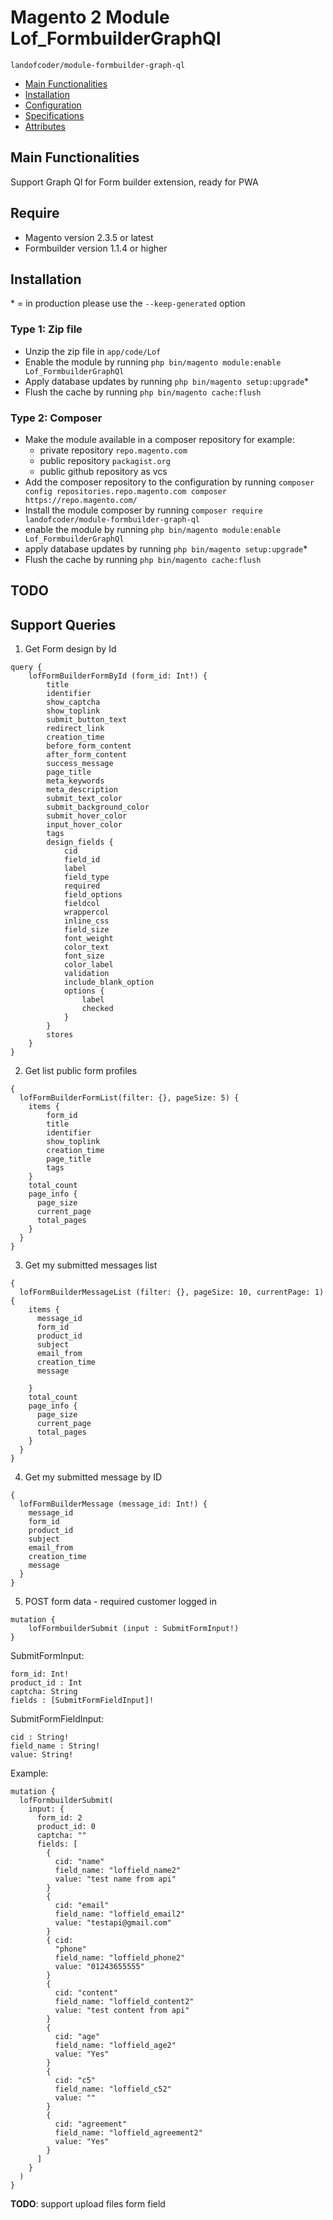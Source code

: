 # Magento 2 Module Lof_FormbuilderGraphQl

``landofcoder/module-formbuilder-graph-ql``

 - [Main Functionalities](#markdown-header-main-functionalities)
 - [Installation](#markdown-header-installation)
 - [Configuration](#markdown-header-configuration)
 - [Specifications](#markdown-header-specifications)
 - [Attributes](#markdown-header-attributes)


## Main Functionalities
Support Graph Ql for Form builder extension, ready for PWA

## Require
- Magento version 2.3.5 or latest
- Formbuilder version 1.1.4 or higher

## Installation
\* = in production please use the `--keep-generated` option

### Type 1: Zip file

 - Unzip the zip file in `app/code/Lof`
 - Enable the module by running `php bin/magento module:enable Lof_FormbuilderGraphQl`
 - Apply database updates by running `php bin/magento setup:upgrade`\*
 - Flush the cache by running `php bin/magento cache:flush`

### Type 2: Composer

 - Make the module available in a composer repository for example:
    - private repository `repo.magento.com`
    - public repository `packagist.org`
    - public github repository as vcs
 - Add the composer repository to the configuration by running `composer config repositories.repo.magento.com composer https://repo.magento.com/`
 - Install the module composer by running `composer require landofcoder/module-formbuilder-graph-ql`
 - enable the module by running `php bin/magento module:enable Lof_FormbuilderGraphQl`
 - apply database updates by running `php bin/magento setup:upgrade`\*
 - Flush the cache by running `php bin/magento cache:flush`

## TODO

## Support Queries

1. Get Form design by Id

```
query {
    lofFormBuilderFormById (form_id: Int!) {
        title
        identifier
        show_captcha
        show_toplink
        submit_button_text
        redirect_link
        creation_time
        before_form_content
        after_form_content
        success_message
        page_title
        meta_keywords
        meta_description
        submit_text_color
        submit_background_color
        submit_hover_color
        input_hover_color
        tags
        design_fields {
            cid
            field_id
            label
            field_type
            required
            field_options
            fieldcol
            wrappercol
            inline_css
            field_size
            font_weight
            color_text
            font_size
            color_label
            validation
            include_blank_option
            options {
                label
                checked
            }
        }
        stores
    }
}
```

2. Get list public form profiles

```
{
  lofFormBuilderFormList(filter: {}, pageSize: 5) {
    items {
        form_id
        title
        identifier
        show_toplink
        creation_time
        page_title
        tags
    }
    total_count
    page_info {
      page_size
      current_page
      total_pages
    }
  }
}
```

3. Get my submitted messages list

```
{
  lofFormBuilderMessageList (filter: {}, pageSize: 10, currentPage: 1) {
    items {
      message_id
      form_id
      product_id
      subject
      email_from
      creation_time
      message
      
    }
    total_count
    page_info {
      page_size
      current_page
      total_pages
    }
  }
}
```

4. Get my submitted message by ID


```
{
  lofFormBuilderMessage (message_id: Int!) {
    message_id
    form_id
    product_id
    subject
    email_from
    creation_time
    message
  }
}
```

5. POST form data - required customer logged in

```
mutation {
    lofFormbuilderSubmit (input : SubmitFormInput!)
}
```

SubmitFormInput:

```
form_id: Int!
product_id : Int
captcha: String
fields : [SubmitFormFieldInput]!
```

SubmitFormFieldInput:

```
cid : String!
field_name : String!
value: String!
```

Example:

```
mutation {
  lofFormbuilderSubmit(
    input: {
      form_id: 2
      product_id: 0
      captcha: ""
      fields: [
        {
          cid: "name"
          field_name: "loffield_name2"
          value: "test name from api"
        }
        {
          cid: "email"
          field_name: "loffield_email2"
          value: "testapi@gmail.com"
        }
        { cid: 
          "phone"
          field_name: "loffield_phone2"
          value: "01243655555" 
        }
        {
          cid: "content"
          field_name: "loffield_content2"
          value: "test content from api"
        }
        { 
          cid: "age" 
          field_name: "loffield_age2"
          value: "Yes" 
        }
        { 
          cid: "c5"
          field_name: "loffield_c52"
          value: "" 
        }
        { 
          cid: "agreement"
          field_name: "loffield_agreement2"
          value: "Yes" 
        }
      ]
    }
  )
}

```

**TODO**: support upload files form field
